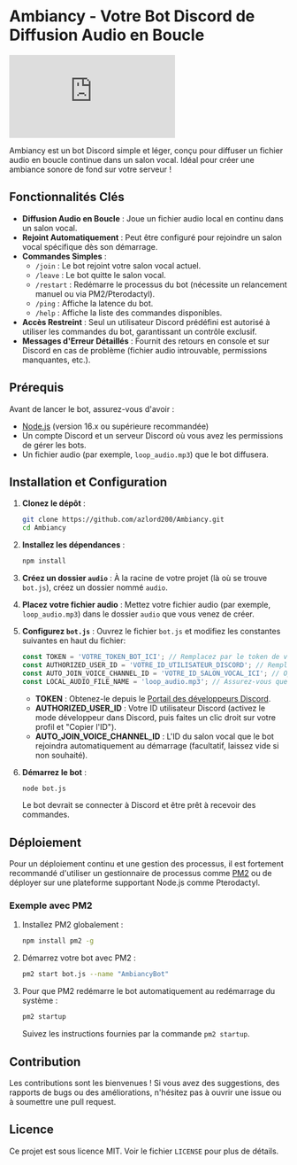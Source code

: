 # Ambiancy - Votre Bot Discord de Diffusion Audio en Boucle

![Discord.js Version](https://img.shields.io/github/package-json/dependency-version/azlord200/Ambiancy/discord.js)

Ambiancy est un bot Discord simple et léger, conçu pour diffuser un fichier audio en boucle continue dans un salon vocal. Idéal pour créer une ambiance sonore de fond sur votre serveur !

## Fonctionnalités Clés

* **Diffusion Audio en Boucle** : Joue un fichier audio local en continu dans un salon vocal.
* **Rejoint Automatiquement** : Peut être configuré pour rejoindre un salon vocal spécifique dès son démarrage.
* **Commandes Simples** :
    * `/join` : Le bot rejoint votre salon vocal actuel.
    * `/leave` : Le bot quitte le salon vocal.
    * `/restart` : Redémarre le processus du bot (nécessite un relancement manuel ou via PM2/Pterodactyl).
    * `/ping` : Affiche la latence du bot.
    * `/help` : Affiche la liste des commandes disponibles.
* **Accès Restreint** : Seul un utilisateur Discord prédéfini est autorisé à utiliser les commandes du bot, garantissant un contrôle exclusif.
* **Messages d'Erreur Détaillés** : Fournit des retours en console et sur Discord en cas de problème (fichier audio introuvable, permissions manquantes, etc.).

## Prérequis

Avant de lancer le bot, assurez-vous d'avoir :

* [Node.js](https://nodejs.org/) (version 16.x ou supérieure recommandée)
* Un compte Discord et un serveur Discord où vous avez les permissions de gérer les bots.
* Un fichier audio (par exemple, `loop_audio.mp3`) que le bot diffusera.

## Installation et Configuration

1.  **Clonez le dépôt** :
    ```bash
    git clone https://github.com/azlord200/Ambiancy.git
    cd Ambiancy
    ```

2.  **Installez les dépendances** :
    ```bash
    npm install
    ```

3.  **Créez un dossier `audio`** :
    À la racine de votre projet (là où se trouve `bot.js`), créez un dossier nommé `audio`.

4.  **Placez votre fichier audio** :
    Mettez votre fichier audio (par exemple, `loop_audio.mp3`) dans le dossier `audio` que vous venez de créer.

5.  **Configurez `bot.js`** :
    Ouvrez le fichier `bot.js` et modifiez les constantes suivantes en haut du fichier:

    ```javascript
    const TOKEN = 'VOTRE_TOKEN_BOT_ICI'; // Remplacez par le token de votre bot Discord
    const AUTHORIZED_USER_ID = 'VOTRE_ID_UTILISATEUR_DISCORD'; // Remplacez par votre ID Discord
    const AUTO_JOIN_VOICE_CHANNEL_ID = 'VOTRE_ID_SALON_VOCAL_ICI'; // Optionnel : ID du salon vocal à rejoindre au démarrage
    const LOCAL_AUDIO_FILE_NAME = 'loop_audio.mp3'; // Assurez-vous que cela correspond au nom de votre fichier
    ```
    * **TOKEN** : Obtenez-le depuis le [Portail des développeurs Discord](https://discord.com/developers/applications).
    * **AUTHORIZED\_USER\_ID** : Votre ID utilisateur Discord (activez le mode développeur dans Discord, puis faites un clic droit sur votre profil et "Copier l'ID").
    * **AUTO\_JOIN\_VOICE\_CHANNEL\_ID** : L'ID du salon vocal que le bot rejoindra automatiquement au démarrage (facultatif, laissez vide si non souhaité).

6.  **Démarrez le bot** :
    ```bash
    node bot.js
    ```

    Le bot devrait se connecter à Discord et être prêt à recevoir des commandes.

## Déploiement

Pour un déploiement continu et une gestion des processus, il est fortement recommandé d'utiliser un gestionnaire de processus comme [PM2](https://pm2.keymetrics.io/) ou de déployer sur une plateforme supportant Node.js comme Pterodactyl.

### Exemple avec PM2

1.  Installez PM2 globalement :
    ```bash
    npm install pm2 -g
    ```
2.  Démarrez votre bot avec PM2 :
    ```bash
    pm2 start bot.js --name "AmbiancyBot"
    ```
3.  Pour que PM2 redémarre le bot automatiquement au redémarrage du système :
    ```bash
    pm2 startup
    ```
    Suivez les instructions fournies par la commande `pm2 startup`.

## Contribution

Les contributions sont les bienvenues ! Si vous avez des suggestions, des rapports de bugs ou des améliorations, n'hésitez pas à ouvrir une issue ou à soumettre une pull request.

## Licence

Ce projet est sous licence MIT. Voir le fichier `LICENSE` pour plus de détails.
